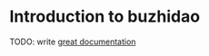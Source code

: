 # Introduction to buzhidao

TODO: write [great documentation](http://jacobian.org/writing/what-to-write/)
